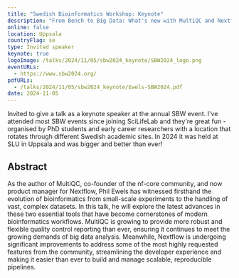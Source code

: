 ```yaml
---
title: "Swedish Bioinformatics Workshop: Keynote"
description: "From Bench to Big Data: What's new with MultiQC and Nextflow"
online: false
location: Uppsala
countryFlag: se
type: Invited speaker
keynote: true
logoImage: /talks/2024/11/05/sbw2024_keynote/SBW2024_logo.png
eventURLs:
  - https://www.sbw2024.org/
pdfURLs:
  - /talks/2024/11/05/sbw2024_keynote/Ewels-SBW2024.pdf
date: 2024-11-05
---
```


Invited to give a talk as a keynote speaker at the annual SBW event.
I've attended most SBW events since joining SciLifeLab and they're great fun - organised by PhD students and early career researchers with a location that rotates through different Swedish academic sites.
In 2024 it was held at SLU in Uppsala and was bigger and better than ever!

## Abstract

As the author of MultiQC, co-founder of the nf-core community, and now product manager for Nextflow, Phil Ewels has witnessed firsthand the evolution of bioinformatics from small-scale experiments to the handling of vast, complex datasets. In this talk, he will explore the latest advances in these two essential tools that have become cornerstones of modern bioinformatics workflows. MultiQC is growing to provide more robust and flexible quality control reporting than ever, ensuring it continues to meet the growing demands of big data analysis. Meanwhile, Nextflow is undergoing significant improvements to address some of the most highly requested features from the community, streamlining the developer experience and making it easier than ever to build and manage scalable, reproducible pipelines.
